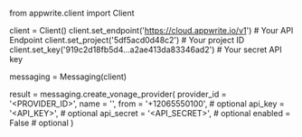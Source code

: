 from appwrite.client import Client

client = Client()
client.set_endpoint('https://cloud.appwrite.io/v1') # Your API Endpoint
client.set_project('5df5acd0d48c2') # Your project ID
client.set_key('919c2d18fb5d4...a2ae413da83346ad2') # Your secret API key

messaging = Messaging(client)

result = messaging.create_vonage_provider(
    provider_id = '<PROVIDER_ID>',
    name = '<NAME>',
    from = '+12065550100', # optional
    api_key = '<API_KEY>', # optional
    api_secret = '<API_SECRET>', # optional
    enabled = False # optional
)
